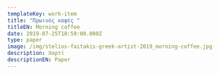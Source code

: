 ```yaml
---
templateKey: work-item
title: "Πρωινός καφές "
titleEN: Morning coffee
date: 2019-07-25T10:59:00.000Z
type: paper
image: /img/stelios-faitakis-greek-artist-2019_morning-coffee.jpg
description: Χαρτί
descriptionEN: Paper
---
```

